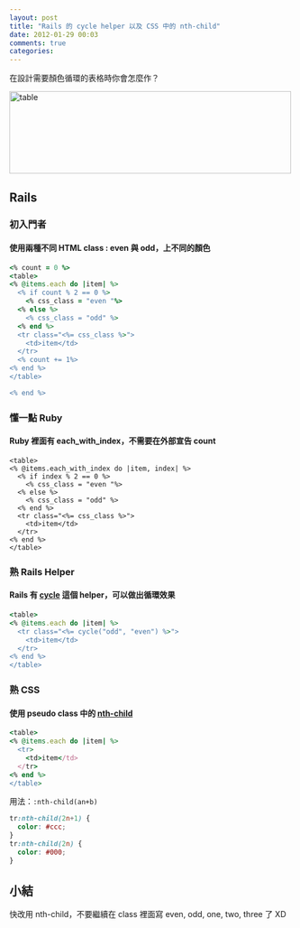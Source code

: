 ```yaml
---
layout: post
title: "Rails 的 cycle helper 以及 CSS 中的 nth-child"
date: 2012-01-29 00:03
comments: true
categories: 
---
```


在設計需要顏色循環的表格時你會怎麼作？

<a href="http://www.flickr.com/photos/xdite/6776490237/" title="table by xdite, on Flickr"><img src="http://farm8.staticflickr.com/7157/6776490237_b2418f359b.jpg" width="500" height="146" alt="table"></a>


## Rails 

### 初入門者

#### 使用兩種不同 HTML class : even 與 odd，上不同的顏色

``` ruby
<% count = 0 %>
<table>
<% @items.each do |item| %>
  <% if count % 2 == 0 %>
    <% css_class = "even "%>
  <% else %>
    <% css_class = "odd" %>
  <% end %>
  <tr class="<%= css_class %>">
    <td>item</td>
  </tr>
  <% count += 1%>
<% end %>
</table>

<% end %>
```

### 懂一點 Ruby 

#### Ruby 裡面有 each_with_index，不需要在外部宣告 count

```
<table>
<% @items.each_with_index do |item, index| %>
  <% if index % 2 == 0 %>
    <% css_class = "even "%>
  <% else %>
    <% css_class = "odd" %>
  <% end %>
  <tr class="<%= css_class %>">
    <td>item</td>
  </tr>
<% end %>
</table>
```

### 熟 Rails Helper

#### Rails 有 [cycle](http://api.rubyonrails.org/classes/ActionView/Helpers/TextHelper.html#method-i-cycle) 這個 helper，可以做出循環效果

``` ruby
<table>
<% @items.each do |item| %>
  <tr class="<%= cycle("odd", "even") %>">
    <td>item</td>
  </tr>
<% end %>
</table>
```

### 熟 CSS

#### 使用 pseudo class 中的 [nth-child](http://reference.sitepoint.com/css/pseudoclass-nthchild)

``` ruby
<table>
<% @items.each do |item| %>
  <tr>
    <td>item</td>
  </tr>
<% end %>
</table>
```

用法：`:nth-child(an+b)`

``` css
tr:nth-child(2n+1) {
  color: #ccc;
}
tr:nth-child(2n) {
  color: #000;
}
```

## 小結

快改用 nth-child，不要繼續在 class 裡面寫 even, odd, one, two, three 了 XD
